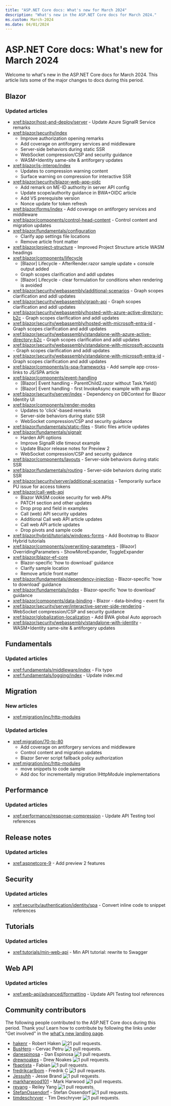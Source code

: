 ```yaml
---
title: "ASP.NET Core docs: What's new for March 2024"
description: "What's new in the ASP.NET Core docs for March 2024."
ms.custom: March-2024
ms.date: 04/01/2024
---
```


# ASP.NET Core docs: What's new for March 2024

Welcome to what's new in the ASP.NET Core docs for March 2024. This article lists some of the major changes to docs during this period.

## Blazor

### Updated articles

- <xref:blazor/host-and-deploy/server> - Update Azure SignalR Service remarks
- <xref:blazor/security/index>
  - Improve authorization opening remarks
  - Add coverage on antiforgery services and middleware
  - Server-side behaviors during static SSR
  - WebSocket compression/CSP and security guidance
  - WASM+Identity same-site & antiforgery updates
- <xref:blazor/js-interop/index>
  - Updates to compression warning content
  - Surface warning on compression for interactive SSR
- <xref:blazor/security/blazor-web-app-oidc>
  - Add remark on ME-ID authority in server API config
  - Update scope/authority guidance in BWA+OIDC article
  - Add VS prerequisite version
  - Nonce update for token refresh
- <xref:blazor/forms/index> - Add coverage on antiforgery services and middleware
- <xref:blazor/components/control-head-content> - Control <head> content and migration updates
- <xref:blazor/fundamentals/configuration>
  - Clarify app settings file locations
  - Remove article front matter
- <xref:blazor/project-structure> - Improved Project Structure article WASM headings
- <xref:blazor/components/lifecycle>
  - [Blazor] Lifecycle - AfterRender.razor sample update + console output added
  - Graph scopes clarification and addl updates
  - [Blazor] Lifecycle - clear formulation for conditions when rendering is avoided
- <xref:blazor/security/webassembly/additional-scenarios> - Graph scopes clarification and addl updates
- <xref:blazor/security/webassembly/graph-api> - Graph scopes clarification and addl updates
- <xref:blazor/security/webassembly/hosted-with-azure-active-directory-b2c> - Graph scopes clarification and addl updates
- <xref:blazor/security/webassembly/hosted-with-microsoft-entra-id> - Graph scopes clarification and addl updates
- <xref:blazor/security/webassembly/standalone-with-azure-active-directory-b2c> - Graph scopes clarification and addl updates
- <xref:blazor/security/webassembly/standalone-with-microsoft-accounts> - Graph scopes clarification and addl updates
- <xref:blazor/security/webassembly/standalone-with-microsoft-entra-id> - Graph scopes clarification and addl updates
- <xref:blazor/components/js-spa-frameworks> - Add sample app cross-links to JS/SPA article
- <xref:blazor/components/event-handling>
  - [Blazor] Event handling - ParentChild2.razor without Task.Yield()
  - [Blazor] Event handling - first InvokeAsync example with args
- <xref:blazor/security/server/index> - Dependency on DBContext for Blazor Identity UI
- <xref:blazor/components/render-modes>
  - Updates to 'click'-based remarks
  - Server-side behaviors during static SSR
  - WebSocket compression/CSP and security guidance
- <xref:blazor/fundamentals/static-files> - Static files article updates
- <xref:blazor/fundamentals/signalr>
  - Harden API options
  - Improve SignalR idle timeout example
  - Update Blazor release notes for Preview 2
  - WebSocket compression/CSP and security guidance
- <xref:blazor/components/layouts> - Server-side behaviors during static SSR
- <xref:blazor/fundamentals/routing> - Server-side behaviors during static SSR
- <xref:blazor/security/server/additional-scenarios> - Temporarily surface PU issue for access tokens
- <xref:blazor/call-web-api>
  - Blazor WASM cookie security for web APIs
  - PATCH section and other updates
  - Drop prop and field in examples
  - Call (web) API security updates
  - Additional Call web API article updates
  - Call web API article updates
  - Drop pivots and sample code
- <xref:blazor/hybrid/tutorials/windows-forms> - Add Bootstrap to Blazor Hybrid tutorials
- <xref:blazor/components/overwriting-parameters> - [Blazor] OverridingParameters - ShowMoreExpander, ToggleExpander
- <xref:blazor/blazor-ef-core>
  - Blazor-specific 'how to download' guidance
  - Clarify sample location
  - Remove article front matter
- <xref:blazor/fundamentals/dependency-injection> - Blazor-specific 'how to download' guidance
- <xref:blazor/fundamentals/index> - Blazor-specific 'how to download' guidance
- <xref:blazor/components/data-binding> - Blazor - data-binding - event fix
- <xref:blazor/security/server/interactive-server-side-rendering> - WebSocket compression/CSP and security guidance
- <xref:blazor/globalization-localization> - Add BWA global Auto approach
- <xref:blazor/security/webassembly/standalone-with-identity> - WASM+Identity same-site & antiforgery updates

## Fundamentals

### Updated articles

- <xref:fundamentals/middleware/index> - Fix typo
- <xref:fundamentals/logging/index> - Update index.md

## Migration

### New articles

- <xref:migration/inc/http-modules>

### Updated articles

- <xref:migration/70-to-80>
  - Add coverage on antiforgery services and middleware
  - Control <head> content and migration updates
  - Blazor Server script fallback policy authorization
- <xref:migration/inc/http-modules>
  - move snippets to code sample
  - Add doc for incrementally migration IHttpModule implementations

## Performance

### Updated articles

- <xref:performance/response-compression> - Update API Testing tool references

## Release notes

### Updated articles

- <xref:aspnetcore-9> - Add preview 2 features

## Security

### Updated articles

- <xref:security/authentication/identity/spa> - Convert inline code to snippet references

## Tutorials

### Updated articles

- <xref:tutorials/min-web-api> - Min API tutorial: rewrite to Swagger

## Web API

### Updated articles

- <xref:web-api/advanced/formatting> - Update API Testing tool references

## Community contributors

The following people contributed to the ASP.NET Core docs during this period. Thank you! Learn how to contribute by following the links under "Get involved" in the [what's new landing page](index.yml).

- [hakenr](https://github.com/hakenr) - Robert Haken ![21 pull requests.](https://img.shields.io/badge/Merged%20Pull%20Requests-21-green)
- [BusHero](https://github.com/BusHero) - Cervac Petru ![1 pull requests.](https://img.shields.io/badge/Merged%20Pull%20Requests-1-green)
- [danespinosa](https://github.com/danespinosa) - Dan Espinosa ![1 pull requests.](https://img.shields.io/badge/Merged%20Pull%20Requests-1-green)
- [drewnoakes](https://github.com/drewnoakes) - Drew Noakes ![1 pull requests.](https://img.shields.io/badge/Merged%20Pull%20Requests-1-green)
- [fbaptista](https://github.com/fbaptista) - Fabian ![1 pull requests.](https://img.shields.io/badge/Merged%20Pull%20Requests-1-green)
- [fredrikcarlbom](https://github.com/fredrikcarlbom) - Fredrik C ![1 pull requests.](https://img.shields.io/badge/Merged%20Pull%20Requests-1-green)
- [Jessuhh](https://github.com/Jessuhh) - Jesse Brand ![1 pull requests.](https://img.shields.io/badge/Merged%20Pull%20Requests-1-green)
- [markharwood101](https://github.com/markharwood101) - Mark Harwood ![1 pull requests.](https://img.shields.io/badge/Merged%20Pull%20Requests-1-green)
- [reyang](https://github.com/reyang) - Reiley Yang ![1 pull requests.](https://img.shields.io/badge/Merged%20Pull%20Requests-1-green)
- [StefanOssendorf](https://github.com/StefanOssendorf) - Stefan Ossendorf ![1 pull requests.](https://img.shields.io/badge/Merged%20Pull%20Requests-1-green)
- [timdeschryver](https://github.com/timdeschryver) - Tim Deschryver ![1 pull requests.](https://img.shields.io/badge/Merged%20Pull%20Requests-1-green)
